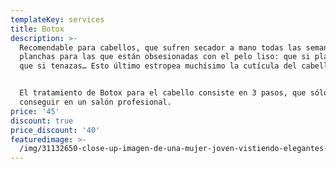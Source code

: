 ```yaml
---
templateKey: services
title: Botox
description: >-
  Recomendable para cabellos, que sufren secador a mano todas las semanas o las
  planchas para las que están obsesionadas con el pelo liso: que si planchas,
  que si tenazas… Esto último estropea muchísimo la cutícula del cabello.


  El tratamiento de Botox para el cabello consiste en 3 pasos, que sólo podéis
  conseguir en un salón profesional.
price: '45'
discount: true
price_discount: '40'
featuredimage: >-
  /img/31132650-close-up-imagen-de-una-mujer-joven-vistiendo-elegantes-gafas-de-sol.jpg
---
```


